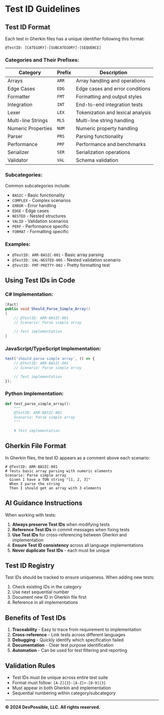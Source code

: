 # Test ID Guidelines

## Test ID Format

Each test in Gherkin files has a unique identifier following this format:

```
@TestID: [CATEGORY]-[SUBCATEGORY]-[SEQUENCE]
```

### Categories and Their Prefixes:

| Category | Prefix | Description |
|----------|--------|-------------|
| Arrays | `ARR` | Array handling and operations |
| Edge Cases | `EDG` | Edge cases and error conditions |
| Formatter | `FMT` | Formatting and output styles |
| Integration | `INT` | End-to-end integration tests |
| Lexer | `LEX` | Tokenization and lexical analysis |
| Multi-line Strings | `MLS` | Multi-line string handling |
| Numeric Properties | `NUM` | Numeric property handling |
| Parser | `PRS` | Parsing functionality |
| Performance | `PRF` | Performance and benchmarks |
| Serializer | `SER` | Serialization operations |
| Validator | `VAL` | Schema validation |

### Subcategories:

Common subcategories include:
- `BASIC` - Basic functionality
- `COMPLEX` - Complex scenarios
- `ERROR` - Error handling
- `EDGE` - Edge cases
- `NESTED` - Nested structures
- `VALID` - Validation scenarios
- `PERF` - Performance specific
- `FORMAT` - Formatting specific

### Examples:
- `@TestID: ARR-BASIC-001` - Basic array parsing
- `@TestID: VAL-NESTED-005` - Nested validation scenario
- `@TestID: FMT-PRETTY-002` - Pretty formatting test

## Using Test IDs in Code

### C# Implementation:
```csharp
[Fact]
public void Should_Parse_Simple_Array()
{
    // @TestID: ARR-BASIC-001
    // Scenario: Parse simple array

    // Test implementation
}
```

### JavaScript/TypeScript Implementation:
```javascript
test('should parse simple array', () => {
    // @TestID: ARR-BASIC-001
    // Scenario: Parse simple array

    // Test implementation
});
```

### Python Implementation:
```python
def test_parse_simple_array():
    """
    @TestID: ARR-BASIC-001
    Scenario: Parse simple array
    """

    # Test implementation
```

## Gherkin File Format

In Gherkin files, the test ID appears as a comment above each scenario:

```gherkin
# @TestID: ARR-BASIC-001
# Tests basic array parsing with numeric elements
Scenario: Parse simple array
  Given I have a TON string "[1, 2, 3]"
  When I parse the string
  Then I should get an array with 3 elements
```

## AI Guidance Instructions

When working with tests:

1. **Always preserve Test IDs** when modifying tests
2. **Reference Test IDs** in commit messages when fixing tests
3. **Use Test IDs** for cross-referencing between Gherkin and implementation
4. **Ensure Test ID consistency** across all language implementations
5. **Never duplicate Test IDs** - each must be unique

## Test ID Registry

Test IDs should be tracked to ensure uniqueness. When adding new tests:
1. Check existing IDs in the category
2. Use next sequential number
3. Document new ID in Gherkin file first
4. Reference in all implementations

## Benefits of Test IDs

1. **Traceability** - Easy to trace from requirement to implementation
2. **Cross-reference** - Link tests across different languages
3. **Debugging** - Quickly identify which specification failed
4. **Documentation** - Clear test purpose identification
5. **Automation** - Can be used for test filtering and reporting

## Validation Rules

- Test IDs must be unique across entire test suite
- Format must follow: `[A-Z]{3}-[A-Z]+-[0-9]{3}`
- Must appear in both Gherkin and implementation
- Sequential numbering within category/subcategory

---

**© 2024 DevPossible, LLC. All rights reserved.**